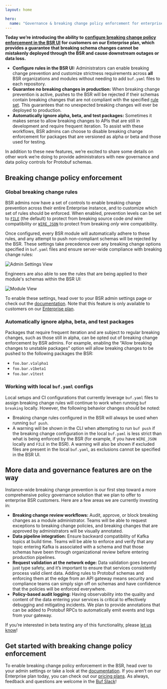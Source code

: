 ```yaml
---
layout: home

hero:
  name: "Governance & breaking change policy enforcement for enterprises"
---
```


**Today we’re introducing the ability to** [**configure breaking change policy enforcement in the BSR UI**](/docs/bsr/policy-checks/breaking/overview/index.md) **for customers on our Enterprise plan, which provides a guarantee that breaking schema changes cannot be mistakenly deployed through the BSR and cause downstream outages or data loss.**

- **Configure rules in the BSR UI:** Administrators can enable breaking change prevention and customize strictness requirements across **all** BSR organizations and modules without needing to add `buf.yaml` files to each repository.
- **Guarantee no breaking changes in production:** When breaking change prevention is active, pushes to the BSR will be rejected if their schemas contain breaking changes that are not compliant with the specified [rule set](/docs/breaking/overview/index.md). This guarantees that no unexpected breaking changes will ever be deployed to production.
- **Automatically ignore alpha, beta, and test packages:** Sometimes it makes sense to allow breaking changes to APIs that are still in development and require frequent iteration. To assist with these workflows, BSR admins can choose to disable breaking change enforcement for packages that are versioned as alpha or beta and those used for testing.

In addition to these new features, we’re excited to share some details on other work we’re doing to provide administrators with new governance and data policy controls for Protobuf schemas.

## Breaking change policy enforcement

### Global breaking change rules

BSR admins now have a set of controls to enable breaking change prevention across their entire Enterprise instance, and to customize which set of rules should be enforced. When enabled, prevention levels can be set to [`FILE`](/docs/breaking/rules/index.md) (the default) to protect from breaking source code _and_ wire compatibility or [`WIRE_JSON`](/docs/breaking/rules/index.md) to protect from breaking _only_ wire compatibility.

Once configured, every BSR module will automatically adhere to these rules, and any attempt to push non-compliant schemas will be rejected by the BSR. These settings take precedence over any breaking change options specified in `buf.yaml` files and ensure server-wide compliance with breaking change rules:

![Admin Settings View](https://cdn.prod.website-files.com/6723e92f5d187330e4da8144/6747a2a8d02fcf7e5155dcd7_admin-settings-I3GOGJGX.png)

Engineers are also able to see the rules that are being applied to their module's schemas within the BSR UI:

![Module View](https://cdn.prod.website-files.com/6723e92f5d187330e4da8144/6747a2a6019fdd2d648a7aca_module-view-YQDP2UZ5.png)

To enable these settings, head over to your BSR admin settings page or check out the [documentation](/docs/bsr/policy-checks/breaking/setup/index.md). Note that this feature is only available to customers on our [Enterprise plan](https://buf.build/pricing/).

### Automatically ignore alpha, beta, and test packages

Packages that require frequent iteration and are subject to regular breaking changes, such as those still in alpha, can be opted out of breaking change enforcement by BSR admins. For example, enabling the “Allow breaking changes to unstable packages” option will allow breaking changes to be pushed to the following packages the BSR:

- `foo.bar.v1alpha1`
- `foo.bar.v1beta1`
- `foo.bar.v1test`

### Working with local `buf.yaml` configs

Local setups and CI configurations that currently leverage `buf.yaml` files to assign breaking change rules will continue to work when running `buf breaking` locally. However, the following behavior changes should be noted:

- Breaking change rules configured in the BSR will always be used when running `buf push`.
- A warning will be shown in the CLI when attempting to run `buf push` if the breaking change configuration in the local `buf.yaml` is less strict than what is being enforced by the BSR (for example, if you have `WIRE_JSON` locally and `FILE` in the BSR). A warning will also be shown if excluded files are present in the local `buf.yaml`, as exclusions cannot be specified in the BSR UI.

## More data and governance features are on the way

Instance-wide breaking change prevention is our first step toward a more comprehensive policy governance solution that we plan to offer to enterprise BSR customers. Here are a few areas we are currently investing in:

- **Breaking change review workflows:** Audit, approve, or block breaking changes as a module administrator. Teams will be able to request exceptions to breaking change policies, and breaking changes that are approved by administrators will be visually annotated.
- **Data pipeline integration:** Ensure backward compatibility of Kafka topics at build time. Teams will be able to enforce and verify that any topic entering Kafka is associated with a schema and that those schemas have been through organizational review before entering production pipelines.
- **Request validation at the network edge:** Data validation goes beyond just type safety, and it’s important to ensure that services consistently process valid client data. Adding rules to Protobuf schemas and enforcing them at the edge from an API gateway means security and compliance teams can simply sign off on schemas and have confidence that the policies will be enforced everywhere.
- **Policy-based audit logging:** Having observability into the quality and content of the data entering your services is critical to effectively debugging and mitigating incidents. We plan to provide annotations that can be added to Protobuf RPCs to automatically emit events and logs from your gateway.

If you’re interested in beta testing any of this functionality, please [let us know](https://buf.build/contact-us)!

## Get started with breaking change policy enforcement

To enable breaking change policy enforcement in the BSR, head over to your admin settings or take a look at the [documentation](/docs/bsr/policy-checks/breaking/overview/index.md). If you aren’t on our Enterprise plan today, you can check out our [pricing plans](https://buf.build/pricing/). As always, feedback and questions are welcome in the [Buf Slack](https://buf.build/b/slack/)!

‍
